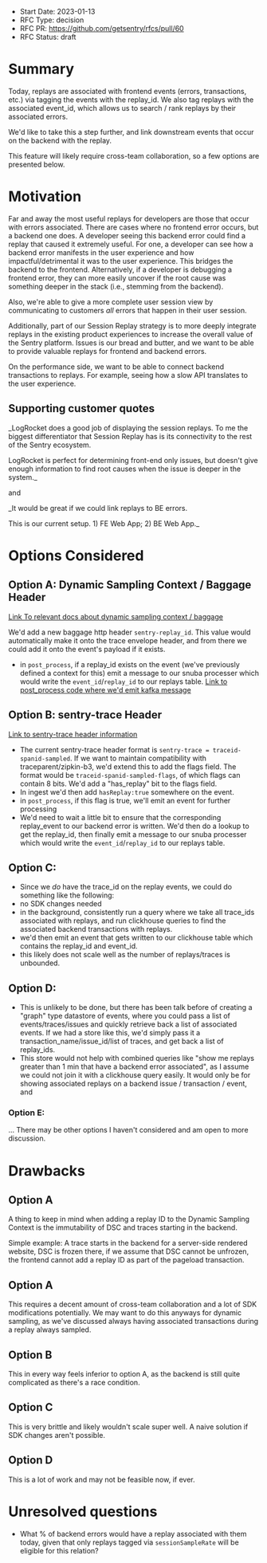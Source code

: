 - Start Date: 2023-01-13
- RFC Type: decision
- RFC PR: https://github.com/getsentry/rfcs/pull/60
- RFC Status: draft

# Summary

Today, replays are associated with frontend events (errors, transactions, etc.) via tagging the events with the replay_id. We also tag replays with the associated event_id, which allows us to search / rank replays by their associated errors.

We'd like to take this a step further, and link downstream events that occur on the backend with the replay.

This feature will likely require cross-team collaboration, so a few options are presented below.

# Motivation

Far and away the most useful replays for developers are those that occur with errors associated. There are cases where no frontend error occurs, but a backend one does. A developer seeing this backend error could find a replay that caused it extremely useful. For one, a developer can see how a backend error manifests in the user experience and how impactful/detrimental it was to the user experience. This bridges the backend to the frontend. Alternatively, if a developer is debugging a frontend error, they can more easily uncover if the root cause was something deeper in the stack (i.e., stemming from the backend).

Also, we're able to give a more complete user session view by communicating to customers *all* errors that happen in their user session.

Additionally, part of our Session Replay strategy is to more deeply integrate replays in the existing product experiences to increase the overall value of the Sentry platform. Issues is our bread and butter, and we want to be able to provide valuable replays for frontend and backend errors.

On the performance side, we want to be able to connect backend transactions to replays. For example, seeing how a slow API translates to the user experience.

## Supporting customer quotes

_LogRocket does a good job of displaying the session replays. To me the biggest differentiator that Session Replay has is its connectivity to the rest of the Sentry ecosystem. 

LogRocket is perfect for determining front-end only issues, but doesn't give enough information to find root causes when the issue is deeper in the system._

and

_It would be great if we could link replays to BE errors.

This is our current setup. 1) FE Web App; 2) BE Web App._


# Options Considered

## Option A: Dynamic Sampling Context / Baggage Header

[Link To relevant docs about dynamic sampling context / baggage](https://develop.sentry.dev/sdk/performance/dynamic-sampling-context/#baggage)

We'd add a new baggage http header `sentry-replay_id`. This value would automatically make it onto the trace envelope header, and from there we could add it onto the event's payload if it exists.

- in `post_process`, if a replay_id exists on the event (we've previously defined a context for this) emit a message to our snuba processer which would write the `event_id`/`replay_id` to our replays table. [Link to post_process code where we'd emit kafka message](https://github.com/getsentry/sentry/blob/b1c6aa7b1a4ca0bfa2f402df61bf5d23b169e7ed/src/sentry/tasks/post_process.py#L452)

## Option B: sentry-trace Header

[Link to sentry-trace header information](https://develop.sentry.dev/sdk/performance/#header-sentry-trace)

- The current sentry-trace header format is `sentry-trace = traceid-spanid-sampled`. If we want to maintain compatibility with traceparent/zipkin-b3, we'd extend this to add the flags field. The format would be `traceid-spanid-sampled-flags`, of which flags can contain 8 bits. We'd add a "has_replay" bit to the flags field.
- In ingest we'd then add `hasReplay:true` somewhere on the event.
- in `post_process`, if this flag is true, we'll emit an event for further processing
- We'd need to wait a little bit to ensure that the corresponding replay_event to our backend error is written. We'd then do a lookup to get the replay_id, then finally emit a message to our snuba processer which would write the `event_id`/`replay_id` to our replays table.

## Option C:

- Since we _do_ have the trace_id on the replay events, we could do something like the following:
- no SDK changes needed
- in the background, consistently run a query where we take all trace_ids associated with replays, and run clickhouse queries to find the associated backend transactions with replays.
- we'd then emit an event that gets written to our clickhouse table which contains the replay_id and event_id.
- this likely does not scale well as the number of replays/traces is unbounded.

## Option D:

- This is unlikely to be done, but there has been talk before of creating a "graph" type datastore of events, where you could pass a list of events/traces/issues and quickly retrieve back a list of associated events. If we had a store like this, we'd simply pass it a transaction_name/issue_id/list of traces, and get back a list of replay_ids.
- This store would not help with combined queries like "show me replays greater than 1 min that have a backend error associated", as I assume we could not join it with a clickhouse query easily. It would only be for showing associated replays on a backend issue / transaction / event, and

### Option E:

... There may be other options I haven't considered and am open to more discussion.

# Drawbacks

## Option A

A thing to keep in mind when adding a replay ID to the Dynamic Sampling Context is the immutability of DSC and traces starting in the backend.

Simple example: A trace starts in the backend for a server-side rendered website, DSC is frozen there, if we assume that DSC cannot be unfrozen, the frontend cannot add a replay ID as part of the pageload transaction.

## Option A

This requires a decent amount of cross-team collaboration and a lot of SDK modifications potentially. We may want to do this anyways for dynamic sampling, as we've discussed always having associated transactions during a replay always sampled.

## Option B

This in every way feels inferior to option A, as the backend is still quite complicated as there's a race condition.

## Option C

This is very brittle and likely wouldn't scale super well. A naive solution if SDK changes aren't possible.

## Option D

This is a lot of work and may not be feasible now, if ever.

# Unresolved questions

- What % of backend errors would have a replay associated with them today, given that only replays tagged via `sessionSampleRate` will be eligible for this relation?

